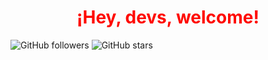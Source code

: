 <div style="text-align:center;">
  <h1 style="animation: colorChange 2s infinite;">¡Hey, devs, welcome!</h1>
</div>

<style>
  @keyframes colorChange {
    0% { color: red; }
    25% { color: orange; }
    50% { color: yellow; }
    75% { color: green; }
    100% { color: blue; }
  }
</style>

![GitHub followers](https://img.shields.io/github/followers/pablotorcu?style=social)
![GitHub stars](https://img.shields.io/github/stars/pablotorcu?style=social)
